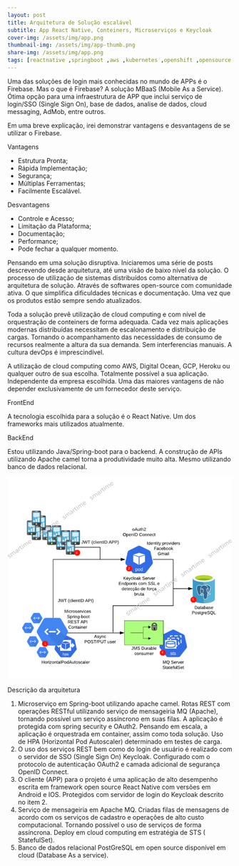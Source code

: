 ```yaml
---
layout: post
title: Arquitetura de Solução escalável
subtitle: App React Native, Conteiners, Microserviços e Keycloak
cover-img: /assets/img/app.png
thumbnail-img: /assets/img/app-thumb.png
share-img: /assets/img/app.png
tags: [reactnative ,springboot ,aws ,kubernetes ,openshift ,opensource ,architectures ,cloudnative ,containers ]
---
```


Uma das soluções de login mais conhecidas no mundo de APPs é o  Firebase. Mas o que é Firebase? A solução MBaaS (Mobile As a Service).  Ótima opção para uma infraestrutura de APP que inclui serviço de  login/SSO (Single Sign On), base de dados, analise de dados, cloud  messaging, AdMob, entre outros.

Em uma breve explicação, irei demonstrar vantagens e desvantagens de se utilizar o Firebase.

Vantagens

- Estrutura Pronta;
- Rápida Implementação;
- Segurança;
- Múltiplas Ferramentas;
- Facilmente Escalável.

Desvantagens

- Controle e Acesso;
- Limitação da Plataforma;
- Documentação;
- Performance;
- Pode fechar a qualquer momento.

Pensando em uma solução disruptiva. Iniciaremos uma série de posts descrevendo  desde arquitetura, até uma visão de baixo nível da solução. O processo  de utilização de sistemas distribuídos como alternativa de arquitetura  de solução. Através de softwares open-source com comunidade ativa. O que simplifica dificuldades técnicas e documentação. Uma vez que os  produtos estão sempre sendo atualizados.

Toda a solução prevê  utilização de cloud computing e com nível de orquestração de conteiners  de forma adequada. Cada vez mais aplicações modernas distribuídas  necessitam de escalonamento e distribuição de cargas. Tornando o  acompanhamento das necessidades de consumo de recursos realmente a  altura da sua demanda. Sem interferencias manuais. A cultura devOps é  imprescindível.

A utilização de cloud computing como AWS, Digital  Ocean, GCP, Heroku ou qualquer outro de sua escolha. Totalmente possível a sua aplicação. Independente da empresa escolhida. Uma das maiores  vantagens de não depender exclusivamente de um fornecedor deste serviço.

FrontEnd

A tecnologia escolhida para a solução é o React Native. Um dos frameworks mais utilizados atualmente.

BackEnd

Estou utilizando Java/Spring-boot para o backend. A construção de APIs  utilizando Apache camel torna a produtividade muito alta. Mesmo  utilizando banco de dados relacional.

![](assets/img/app2.png)

Descrição da arquitetura

1. Microserviço em Spring-boot utilizando apache camel. Rotas REST com operações  RESTful utilizando serviço de mensageiria MQ (Apache), tornando possível um serviço assíncrono em suas filas. A aplicação é protegida com spring security e OAuth2. Pensando em escala, a aplicação é orquestrada em  container, assim como toda solução. Uso de HPA (Horizontal Pod  Autoscaler) determinado em testes de carga.
2. O uso dos serviços  REST bem como do login de usuário é realizado com o servidor de SSO  (Single Sign On) Keycloak. Configurado com o protocolo de autenticação  OAuth2 e camada adicional de segurança OpenID Connect.
3. O cliente (APP) para o projeto é uma aplicação de alto desempenho escrita em  framework open source React Native com versões em Android e IOS.  Protegidos com servidor de login do Keycloak descrito no item 2.
4. Serviço de mensageiria em Apache MQ. Criadas filas de mensagens de acordo com  os serviços de cadastro e operações de alto custo computacional.  Tornando possível o uso de serviços de forma assíncrona. Deploy em cloud computing em estratégia de STS ( StatefulSet).
5. Banco de dados relacional PostGreSQL em open source disponível em cloud (Database As a service).